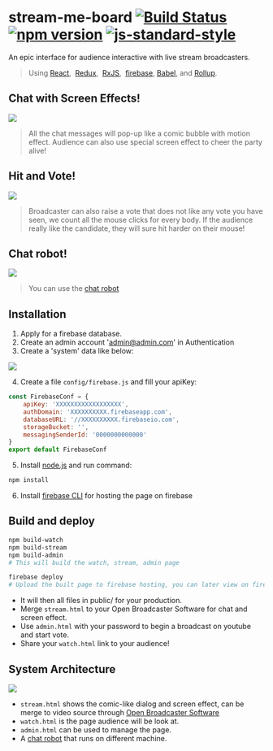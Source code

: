 # stream-me-board [![Build Status](https://travis-ci.org/yamafaktory/babel-react-rollup-starter.svg?branch=master)](https://travis-ci.org/yamafaktory/babel-react-rollup-starter) [![npm version](https://img.shields.io/npm/v/babel-react-rollup-starter.svg?style=flat)](https://www.npmjs.com/package/babel-react-rollup-starter) [![js-standard-style](https://img.shields.io/badge/code%20style-standard-brightgreen.svg)](http://standardjs.com/)

An epic interface for audience interactive with live stream broadcasters.
> Using [React](https://facebook.github.io/react/),  [Redux](https://github.com/reactjs/redux),  [RxJS](https://github.com/Reactive-Extensions/RxJS),  [firebase](firebase.google.com), [Babel](http://babeljs.io/), and [Rollup](http://rollupjs.org/).

## Chat with Screen Effects!

<img src='http://i.imgur.com/ZPkPX9W.jpg'>

> All the chat messages will pop-up like a comic bubble with motion effect.
> Audience can also use special screen effect to cheer the party alive!

## Hit and Vote!

<img src='http://i.imgur.com/kqHG3su.png'>

> Broadcaster can also raise a vote that does not like any vote you have seen, we count all the mouse clicks for every body.
> If the audience really like the candidate, they will sure hit harder on their mouse!

## Chat robot!

<img src='http://i.imgur.com/SplxupV.jpg'>

> You can use the [chat robot](https://github.com/XiangPingJun/chat-robot)

## Installation

1. Apply for a firebase database.
2. Create an admin account 'admin@admin.com' in Authentication
3. Create a 'system' data like below:

<img src='http://i.imgur.com/uvXzzk9.png'>


4. Create a file `config/firebase.js` and fill your apiKey:


```javascript
const FirebaseConf = {
	apiKey: 'XXXXXXXXXXXXXXXXXX',
	authDomain: 'XXXXXXXXXX.firebaseapp.com',
	databaseURL: '//XXXXXXXXXX.firebaseio.com',
	storageBucket: '',
	messagingSenderId: '0000000000000'
}
export default FirebaseConf
```

5. Install [node.js](https://nodejs.org/) and run command:

```sh
npm install
```

6. Install [firebase CLI](https://firebase.google.com/docs/hosting/quickstart) for hosting the page on firebase

## Build and deploy

```sh
npm build-watch
npm build-stream
npm build-admin
# This will build the watch, stream, admin page

firebase deploy
# Upload the built page to firebase hosting, you can later view on firebase
```

* It will then all files in public/ for your production.
* Merge `stream.html` to your Open Broadcaster Software for chat and screen effect.
* Use `admin.html` with your password to begin a broadcast on youtube and start vote.
* Share your `watch.html` link to your audience!

## System Architecture

<img src='http://i.imgur.com/xmDqWPU.png'>

* `stream.html` shows the comic-like dialog and screen effect, can be merge to video source through [Open Broadcaster Software](https://obsproject.com/)
* `watch.html` is the page audience will be look at.
* `admin.html` can be used to manage the page.
* A [chat robot](https://github.com/XiangPingJun/chat-robot) that runs on different machine.
